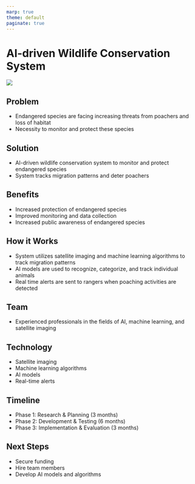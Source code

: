 ```yaml
---
marp: true
theme: default
paginate: true
---
```

# AI-driven Wildlife Conservation System 

![](https://images.unsplash.com/photo-1499951360447-b19be8fe80f5?ixlib=rb-1.2.1&ixid=eyJhcHBfaWQiOjEyMDd9&auto=format&fit=crop&w=668&q=80)

## Problem

- Endangered species are facing increasing threats from poachers and loss of habitat
- Necessity to monitor and protect these species

## Solution

- AI-driven wildlife conservation system to monitor and protect endangered species
- System tracks migration patterns and deter poachers

## Benefits

- Increased protection of endangered species
- Improved monitoring and data collection
- Increased public awareness of endangered species

## How it Works

- System utilizes satellite imaging and machine learning algorithms to track migration patterns
- AI models are used to recognize, categorize, and track individual animals
- Real time alerts are sent to rangers when poaching activities are detected

## Team

- Experienced professionals in the fields of AI, machine learning, and satellite imaging

## Technology

- Satellite imaging
- Machine learning algorithms
- AI models
- Real-time alerts

## Timeline

- Phase 1: Research & Planning (3 months)
- Phase 2: Development & Testing (6 months)
- Phase 3: Implementation & Evaluation (3 months)

## Next Steps

- Secure funding
- Hire team members
- Develop AI models and algorithms
  